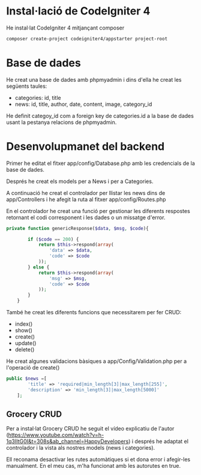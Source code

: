 # Instal·lació de CodeIgniter 4

He instal·lat CodeIgniter 4 mitjançant composer

```bash
composer create-project codeigniter4/appstarter project-root
```

# Base de dades

He creat una base de dades amb phpmyadmin i dins d'ella he creat les següents taules:

- categories: id, title
- news: id, title, author, date, content, image, category_id

He definit categoy_id com a foreign key de categories.id a la base de dades usant la pestanya relacions de phpmyadmin.

# Desenvolupmanet del backend

Primer he editat el fitxer app/config/Database.php amb les credencials de la base de dades.

Després he creat els models per a News i per a Categories.

A continuació he creat el controlador per llistar les news dins de app/Controllers i he afegit la ruta al fitxer app/config/Routes.php

En el controlador he creat una funció per gestionar les diferents respostes retornant el codi corresponent i les dades o un missatge d'error.

```php
private function genericResponse($data, $msg, $code){

        if ($code == 200) {
            return $this->respond(array(
                'data' => $data,
                'code' => $code
            ));
        } else {
            return $this->respond(array(
                'msg' => $msg,
                'code' => $code
            ));
        }
    }
```
També he creat les diferents funcions que necessitarem per fer CRUD:
- index()
- show()
- create()
- update()
- delete()

He creat algunes validacions bàsiques a app/Config/Validation.php per a l'operació de create()

```php
public $news =[
        'title' => 'required|min_length[3]|max_length[255]',
        'description' => 'min_length[3]|max_length[5000]'
    ];
```

## Grocery CRUD

Per a instal·lat Grocery CRUD he seguit el vídeo explicatiu de l'autor (https://www.youtube.com/watch?v=h-1q3IItG0I&t=308s&ab_channel=HappyDevelopers) i després he adaptat el controlador i la vista als nostres models (news i categories).

Ell reconama desactivar les rutes automàtiques si et dona error i afegir-les manualment. En el meu cas, m'ha funcionat amb les autorutes en true.